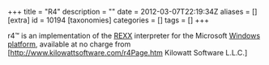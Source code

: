 +++
title = "R4"
description = ""
date = 2012-03-07T22:19:34Z
aliases = []
[extra]
id = 10194
[taxonomies]
categories = []
tags = []
+++



r4&#8482; is an implementation of the [REXX](https://rosettacode.org/wiki/REXX) interpreter for the Microsoft [Windows](https://rosettacode.org/wiki/Windows) [platform](https://rosettacode.org/wiki/platform), available at no charge from [http://www.kilowattsoftware.com/r4Page.htm Kilowatt Software L.L.C.]
